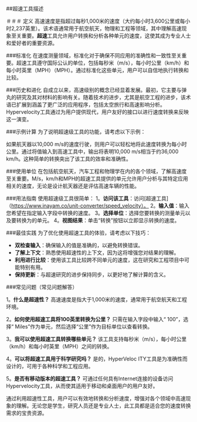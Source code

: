 ##超速工具描述

＃＃＃ 定义
高速速度是指超过每秒1,000米的速度（大约每小时3,600公里或每小时2,237英里）。该术语通常用于航空航天，物理和工程等领域，其中理解高速现象至关重要。**超速**工具允许用户转换和分析各种单元的速度，这使其成为专业人士和爱好者的重要资源。

###标准化
在速度测量领域，标准化对于确保不同应用的准确性和一致性至关重要。超速工具遵守国际公认的单位，包括每秒米（m/s），每小时公里（km/h）和每小时英里（MPH）（MPH）。通过标准化这些单元，用户可以自信地执行转换和比较。

###历史和进化
自成立以来，高速级别的概念已经显着发展。最初，它主要与弹丸的研究及其对材料的影响有关。随着技术的进步，尤其是航空工程的进步，该术语已扩展到涵盖了更广泛的应用程序，包括太空旅行和高速影响分析。Hypervelocity工具通过为用户提供现代，用户友好的接口以进行速度转换来反映这一演变。

###示例计算
为了说明超速级工具的功能，请考虑以下示例：

如果航天器以10,000 m/s的速度行驶，则用户可以轻松地将此速度转换为每小时公里。通过将值输入到高速工具中，输出将表明10,000 m/s相当于约36,000 km/h。这种简单的转换突出了该工具的效率和准确性。

###使用单位
在包括航空航天，汽车工程和物理学在内的各个领域，了解高速度至关重要。M/s，km/h和MPH的超速工具提供的单元允许用户分析与其特定应用相关的速度，无论是设计航天器还是评估高速车辆的性能。

###用法指南
使用超速级工具很简单：
1。**访问该工具**：访问[超速工具]（https://www.inayam.co/unit-converter/speed_velocity）。
2。**输入值**：输入您希望在指定输入字段中转换的速度。
3。**选择单位**：选择您要转换的测量单元以及要转换为的单元。
4。**视图结果**：单击“转换”按钮以立即显示转换的速度。

###最佳实践
为了优化使用超速工具的体验，请考虑以下技巧：
-  **双检查输入**：确保输入的值是准确的，以避免转换错误。
-  **了解上下文**：熟悉使用超速性的上下文，因为这将增强您对结果的理解。
-  **利用进行比较**：使用该工具比较跨不同单元的速度，这在研究和工程项目中可能特别有用。
-  **保持更新**：与超速研究的进步保持同步，以更好地了解计算的含义。

###常见问题（常见问题解答）

1。**什么是超速性？**
高速速度是指大于1,000米的速度，通常用于航空航天和工程环境。

2。**如何使用超速工具将100英里转换为公里？**
只需在输入字段中输入“ 100”，选择“ Miles”作为单元，然后选择“公里”作为目标单位以查看转换。

3。**我可以使用超速工具转换哪些单元？**
该工具支持每秒米（m/s），每小时公里（km/h）和每小时英里（MPH）之间的转换。

4。**可以将超速工具用于科学研究吗？**
是的，HyperVeloc ITY工具是为准确性而设计的，可用于各种科学和工程应用。

5。**是否有移动版本的超速工具？**
可通过任何具有Internet连接的设备访问Hypervelocity工具，从而使其适用于移动和桌面用户的用户友好。

通过利用超速性工具，用户可以有效地转换和分析速度，增强对各个领域中高速现象的理解。无论您是学生，研究人员还是专业人士，此工具都是适合您的速度转换需求的宝贵资源。